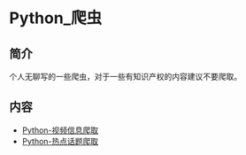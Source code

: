 # Python_爬虫

## 简介
个人无聊写的一些爬虫，对于一些有知识产权的内容建议不要爬取。

## 内容
- [Python-视频信息爬取](https://bond-huang.github.io/huang/08-Python/05-Python_%E7%88%AC%E8%99%AB/01-Python-%E8%A7%86%E9%A2%91%E4%BF%A1%E6%81%AF%E7%88%AC%E5%8F%96.html)
- [Python-热点话题爬取](https://bond-huang.github.io/huang/08-Python/05-Python_%E7%88%AC%E8%99%AB/02-Python-%E7%83%AD%E7%82%B9%E8%AF%9D%E9%A2%98%E7%88%AC%E5%8F%96.html)
